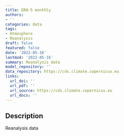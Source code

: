 ```yaml
---
title: ERA-5 monthly
authors:
- ''
categories: data
tags:
- Atmosphere
- Reanalysis
draft: false
featured: false
date: '2022-05-16'
lastmod: '2022-05-16'
summary: Reanalysis data
model_repository: ''
data_repository: https://cds.climate.copernicus.eu
links:
  url_doi: ''
  url_pdf: ''
  url_source: https://cds.climate.copernicus.eu
  url_docs: ''
---
```


## Description

Reanalysis data

